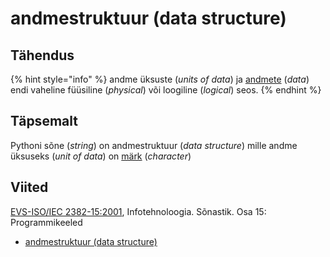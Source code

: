 # andmestruktuur \(data structure\)

## Tähendus

{% hint style="info" %}
andme üksuste \(_units of data_\) ja [andmete](andmed-data.md) \(_data_\) endi vaheline füüsiline \(_physical_\) või loogiline \(_logical_\) seos.
{% endhint %}

## Täpsemalt

Pythoni sõne \(_string_\) on andmestruktuur \(_data structure_\) mille andme üksuseks \(_unit of data_\) on [märk](maerk-character.md) \(_character_\)

## Viited

[EVS-ISO/IEC 2382-15:2001](https://www.evs.ee/et/evs-iso-iec-2382-15-2001), Infotehnoloogia. Sõnastik. Osa 15: Programmikeeled

* [andmestruktuur \(data structure\)](http://www.eki.ee/dict/its/index.cgi?Q=D31BF550-6C03-1014-88DC-FC5F0DBED45A&F=GUID&C01=1&C02=0&C10=1)


